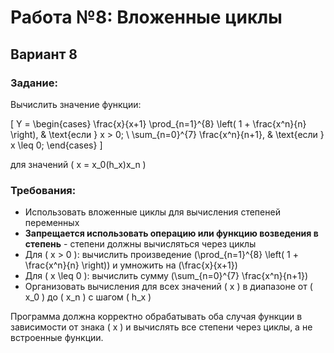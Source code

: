 # Работа №8: Вложенные циклы

## Вариант 8

### Задание:

Вычислить значение функции:

\[
Y = 
\begin{cases} 
\frac{x}{x+1} \prod_{n=1}^{8} \left( 1 + \frac{x^n}{n} \right), & \text{если } x > 0; \\ 
\sum_{n=0}^{7} \frac{x^n}{n+1}, & \text{если } x \leq 0; 
\end{cases}
\]

для значений \( x = x_0(h_x)x_n \)

### Требования:

- Использовать вложенные циклы для вычисления степеней переменных
- **Запрещается использовать операцию или функцию возведения в степень** - степени должны вычисляться через циклы
- Для \( x > 0 \): вычислить произведение \(\prod_{n=1}^{8} \left( 1 + \frac{x^n}{n} \right)\) и умножить на \(\frac{x}{x+1}\)
- Для \( x \leq 0 \): вычислить сумму \(\sum_{n=0}^{7} \frac{x^n}{n+1}\)
- Организовать вычисления для всех значений \( x \) в диапазоне от \( x_0 \) до \( x_n \) с шагом \( h_x \)

Программа должна корректно обрабатывать оба случая функции в зависимости от знака \( x \) и вычислять все степени через циклы, а не встроенные функции.
